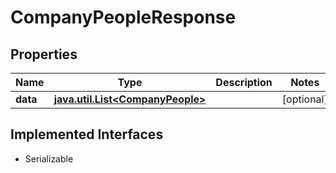

# CompanyPeopleResponse


## Properties

Name | Type | Description | Notes
------------ | ------------- | ------------- | -------------
**data** | [**java.util.List&lt;CompanyPeople&gt;**](CompanyPeople.md) |  |  [optional]


## Implemented Interfaces

* Serializable


